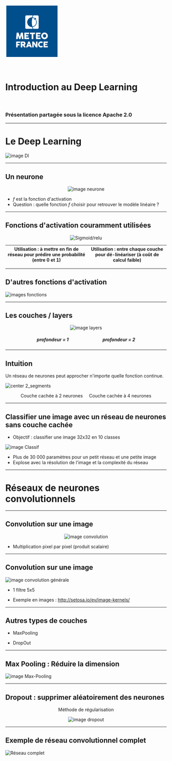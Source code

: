 <style>

.slide {
 background-color: White ;
 font: 25px arial, sans-serif;
 position: relative;
 background-image: url('../shared_images/logo.png');
 background-repeat: no-repeat, repeat;
 background-position: bottom 10px left 10px;
 }

.slide a {
 color: black;
 }
 
.slide h1 {
 color: Black !important;
 } 
 
.slide h2 {
 color: SteelBlue ; 
 } 
 
 .slide h3 {
 color: LightSkyBlue ; 
 }
 
 .slide h4 { 
 color: Black; 
 }
 
 .slide h5 {
 color: Red
 }
 
</style>

<!-- *page_number: true -->

![Logo météo](../shared_images/logo2.PNG)

<br/>

Introduction au Deep Learning
=

<br/>

### Présentation partagée sous la licence Apache 2.0

---

<!-- *page_number: true -->

# Le Deep Learning 

![image Dl](./Images/04-intro_DL/DL.PNG)

---

<!-- *page_number: true -->

## Un neurone
 
 <center>
 
![image neurone](./Images/04-intro_DL/neurone.png) 
 
</center>

* *f* est la fonction d'activation
* Question : quelle fonction *f* choisir pour retrouver le modèle linéaire ?

---

<!-- *page_number: true -->

## Fonctions d'activation couramment utilisées

<center>

![Sigmoid/relu](./Images/04-intro_DL/sigmoid_relu.PNG)
</center>

|Utilisation : à mettre en fin de réseau pour prédire une probabilité (entre 0 et 1) |Utilisation : entre chaque couche pour dé-linéariser (à coût de calcul faible)|
|:---:|:---:|

---

<!-- *page_number: true -->

## D'autres fonctions d'activation 

![images fonctions](./Images/04-intro_DL/fonction_activation.PNG) 

---

<!-- *page_number: true -->

## Les couches / layers 

<center>

![image layers](./Images/04-intro_DL/layers.PNG)

##### profondeur = 1 &nbsp;&nbsp;&nbsp;&nbsp;&nbsp;&nbsp;&nbsp;&nbsp;&nbsp;&nbsp;&nbsp;&nbsp;&nbsp;&nbsp;&nbsp;&nbsp;&nbsp;&nbsp;&nbsp;&nbsp;&nbsp;&nbsp;&nbsp;&nbsp;&nbsp;&nbsp;&nbsp;&nbsp;&nbsp;&nbsp; profondeur = 2 

</center>

---

<!-- *page_number: true -->

## Intuition

Un réseau de neurones peut approcher n'importe quelle fonction continue.

![center 2_segments](./Images/04-intro_DL/approche_courbe_segments.png)
<center>Couche cachée à 2 neurones &nbsp;&nbsp;&nbsp; Couche cachée à 4 neurones
</center>

---

<!-- *page_number: true -->

## Classifier une image avec un réseau de neurones sans couche cachée

+ Objectif : classifier une image 32x32 en 10 classes

![image Classif](./Images/04-intro_DL/classif.PNG)

+ Plus de 30 000 paramètres pour un petit réseau et une petite image 
+ Explose avec la résolution de l'image et la complexité du réseau

---

# Réseaux de neurones convolutionnels

<!-- *page_number: true -->


---

<!-- *page_number: true -->

## Convolution sur une image 

<center> 
  
![image convolution](./Images/04-intro_DL/convolution2.PNG)

</center>

+ Multiplication pixel par pixel (produit scalaire)

---

<!-- *page_number: true -->

## Convolution sur une image 

![image convolution générale](./Images/04-intro_DL/convolution.PNG)

- 1 filtre 5x5

- Exemple en images : <http://setosa.io/ev/image-kernels/>

--- 

<!-- *page_number: true -->

## Autres types de couches 

 
- MaxPooling

- DropOut

---

<!-- *page_number: true -->

## Max Pooling : Réduire la dimension

![image Max-Pooling](./Images/04-intro_DL/maxpooling.PNG)

---

<!-- *page_number: true -->

## Dropout : supprimer aléatoirement des neurones 

<center>

 Méthode de régularisation 

![image dropout](./Images/04-intro_DL/dropout.PNG)

</center>

---

<!-- *page_number: true -->

## Exemple de réseau convolutionnel complet 

![Réseau complet](./Images/04-intro_DL/réseau_complet.PNG)


